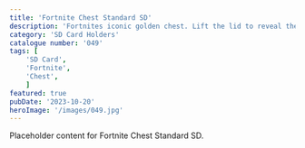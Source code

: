 ```yaml
---
title: 'Fortnite Chest Standard SD'
description: 'Fortnites iconic golden chest. Lift the lid to reveal the loot inside. Stores 16 standard SD cards'
category: 'SD Card Holders'
catalogue number: '049'
tags: [
    'SD Card', 
    'Fortnite',
    'Chest', 
    ]
featured: true
pubDate: '2023-10-20'
heroImage: '/images/049.jpg'
---
```


Placeholder content for Fortnite Chest Standard SD.